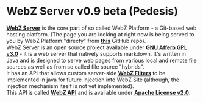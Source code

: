 
# WebZ Server v0.9 beta (Pedesis)

[**WebZ Server**](https://github.com/terems-org/webz-server) is the core part of so called WebZ Platform - a Git-based web hosting platform.
(The page you are looking at right now is being served to you by WebZ Platform "directy" from
[**this**](https://github.com/terems-org/www.terems.org#webz-server-v09-beta-pedesis) GitHub repo).  
WebZ Server is an open source project available under
[**GNU Affero GPL v3.0**](http://www.gnu.org/licenses/agpl-3.0) - it is a web server that natively supports markdown.
It's written in Java and is designed to serve web pages from various local and remote file sources as well as from so called file source "hybrids".  
It has an API that allows custom server-side [**WebZ Filters**](https://github.com/terems-org/webz-api/blob/master/src/main/java/org/terems/webz/WebzFilter.java)
to be implemented in java for future injection into WebZ Site (although, the injection mechanism itself is not yet implemented).  
This API is called [**WebZ API**](https://github.com/terems-org/webz-api) and is available under [**Apache License v2.0**](http://www.apache.org/licenses/LICENSE-2.0).  
